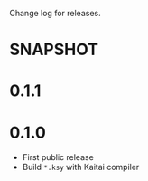 Change log for releases.

# SNAPSHOT

# 0.1.1

# 0.1.0

* First public release
* Build `*.ksy` with Kaitai compiler
